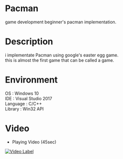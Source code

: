 # Pacman
game development beginner's pacman implementation.  

# Description
i implementate Pacman using google's easter egg game.  
this is almost the first game that can be called a game.  

# Environment
OS : Windows 10  
IDE : Visual Studio 2017  
Language : C/C++  
Library : Win32 API  

# Video
- Playing Video (45sec)

[![Video Label](http://img.youtube.com/vi/5i332rLlZwo/0.jpg)](https://youtu.be/5i332rLlZwo)
